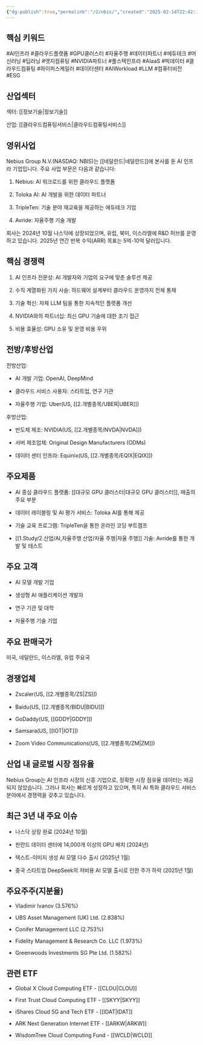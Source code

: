 ```yaml
---
{"dg-publish":true,"permalink":"/2/nbis/","created":"2025-02-14T22:42:14.918+09:00","updated":"2025-08-12T16:32:59.038+09:00"}
---
```


## 핵심 키워드

#AI인프라 #클라우드플랫폼 #GPU클러스터 #자율주행 #데이터파트너 #에듀테크 #머신러닝 #딥러닝 #엣지컴퓨팅 #NVIDIA파트너 #풀스택인프라 #AIaaS #빅데이터 #클라우드컴퓨팅 #하이퍼스케일러 #데이터센터 #AIWorkload #LLM #컴퓨터비전 #ESG

## 산업섹터

섹터: [[정보기술\|정보기술]]

산업: [[클라우드컴퓨팅서비스\|클라우드컴퓨팅서비스]]

## 영위사업

Nebius Group N.V.(NASDAQ: NBIS)는 [[네덜란드\|네덜란드]]에 본사를 둔 AI 인프라 기업입니다. 주요 사업 부문은 다음과 같습니다:

1. Nebius: AI 워크로드를 위한 클라우드 플랫폼
    
2. Toloka AI: AI 개발을 위한 데이터 파트너
    
3. TripleTen: 기술 분야 재교육을 제공하는 에듀테크 기업
    
4. Avride: 자율주행 기술 개발
    

회사는 2024년 10월 나스닥에 상장되었으며, 유럽, 북미, 이스라엘에 R&D 허브를 운영하고 있습니다. 2025년 연간 반복 수익(ARR) 목표는 5억-10억 달러입니다.

## 핵심 경쟁력

1. AI 인프라 전문성: AI 개발자와 기업의 요구에 맞춘 솔루션 제공
    
2. 수직 계열화된 가치 사슬: 하드웨어 설계부터 클라우드 운영까지 전체 통제
    
3. 기술 혁신: 자체 LLM 팀을 통한 지속적인 플랫폼 개선
    
4. NVIDIA와의 파트너십: 최신 GPU 기술에 대한 조기 접근
    
5. 비용 효율성: GPU 소유 및 운영 비용 우위
    

## 전방/후방산업

전방산업:

- AI 개발 기업: OpenAI, DeepMind
    
- 클라우드 서비스 사용자: 스타트업, 연구 기관
    
- 자율주행 기업: Uber(US, [[2.개별종목/UBER\|UBER]])
    

후방산업:

- 반도체 제조: NVIDIA(US, [[2.개별종목/NVDA\|NVDA]])
    
- 서버 제조업체: Original Design Manufacturers (ODMs)
    
- 데이터 센터 인프라: Equinix(US, [[2.개별종목/EQIX\|EQIX]])
    

## 주요제품

- AI 중심 클라우드 플랫폼: [[대규모 GPU 클러스터\|대규모 GPU 클러스터]], 매출의 주요 부분
    
- 데이터 레이블링 및 AI 평가 서비스: Toloka AI를 통해 제공
    
- 기술 교육 프로그램: TripleTen을 통한 온라인 코딩 부트캠프
    
- [[1.Study/2.산업/AI,자율주행 산업/자율 주행\|자율 주행]] 기술: Avride를 통한 개발 및 테스트
    

## 주요 고객

- AI 모델 개발 기업
    
- 생성형 AI 애플리케이션 개발자
    
- 연구 기관 및 대학
    
- 자율주행 기술 기업
    

## 주요 판매국가

미국, 네덜란드, 이스라엘, 유럽 주요국

## 경쟁업체

- Zscaler(US, [[2.개별종목/ZS\|ZS]])
    
- Baidu(US, [[2.개별종목/BIDU\|BIDU]])
    
- GoDaddy(US, [[GDDY\|GDDY]])
    
- Samsara(US, [[IOT\|IOT]])
    
- Zoom Video Communications(US, [[2.개별종목/ZM\|ZM]])
    

## 산업 내 글로벌 시장 점유율

Nebius Group는 AI 인프라 시장의 신흥 기업으로, 정확한 시장 점유율 데이터는 제공되지 않았습니다. 그러나 회사는 빠르게 성장하고 있으며, 특히 AI 특화 클라우드 서비스 분야에서 경쟁력을 갖추고 있습니다.

## 최근 3년 내 주요 이슈

- 나스닥 상장 완료 (2024년 10월)
    
- 핀란드 데이터 센터에 14,000개 이상의 GPU 배치 (2024년)
    
- 텍스트-이미지 생성 AI 모델 다수 출시 (2025년 1월)
    
- 중국 스타트업 DeepSeek의 저비용 AI 모델 출시로 인한 주가 하락 (2025년 1월)
    

## 주요주주(지분율)

- Vladimir Ivanov (3.576%)
    
- UBS Asset Management (UK) Ltd. (2.838%)
    
- Conifer Management LLC (2.753%)
    
- Fidelity Management & Research Co. LLC (1.973%)
    
- Greenwoods Investments SG Pte Ltd. (1.582%)
    

## 관련 ETF

- Global X Cloud Computing ETF - [[CLOU\|CLOU]]
    
- First Trust Cloud Computing ETF - [[SKYY\|SKYY]]
    
- iShares Cloud 5G and Tech ETF - [[IDAT\|IDAT]]
    
- ARK Next Generation Internet ETF - [[ARKW\|ARKW]]
    
- WisdomTree Cloud Computing Fund - [[WCLD\|WCLD]]